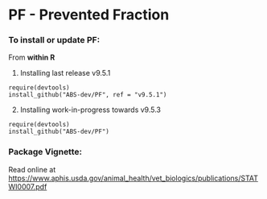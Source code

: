 PF - Prevented Fraction
==


### To install or update PF:

From **within R**

1. Installing last release v9.5.1

```
require(devtools)
install_github("ABS-dev/PF", ref = "v9.5.1")
```

2. Installing work-in-progress towards v9.5.3

```
require(devtools)
install_github("ABS-dev/PF")
```

### Package Vignette:

Read online at https://www.aphis.usda.gov/animal_health/vet_biologics/publications/STATWI0007.pdf
